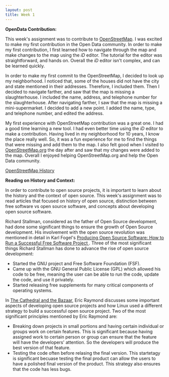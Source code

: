 ```yaml
---
layout: post
title: Week 1
---
```



__OpenData Contribution:__

This week's assignment was to contribute to [OpenStreetMap](https://www.OpenStreetMap.org). I was excited to make my first contribution in the Open Data community. In order to make my first contribution, I first learned how to navigate through the map and make changes to the map using the *iD* editor. The tutorial for the editor was straightforward, and hands on. Overall the *iD* editor isn't complex, and can be learned quickly.

In order to make my first commit to the OpenStreetMap, I decided to look up my neighborhood. I noticed that, some of the houses did not have the city and state mentioned in their addresses. Therefore, I included them. Then I decided to navigate farther, and saw that the map is missing a slaughterhouse. I included the name, address, and telephone number for the slaughterhouse. After navigating farther, I saw that the map is missing a mini-supermarket. I decided to add a new point. I added the name, type, and telephone number, and edited the address. 

My first experience with OpenStreetMap contribution was a great one. I had a good time learning a new tool. I had even better time using the *iD* editor to make a contribution. Having lived in my neighborhood for 10 years, I know the place really well. So, it was a fun experience for me to find the things that were missing and add them to the map. I also felt good when I visited to
[OpenStreetMap.org](https://www.OpenStreetMap.org) the day after and saw that my changes were added to the map. Overall I enjoyed helping OpenStreetMap.org and help the Open Data community.

[OpenStreetMap History](https://www.openstreetmap.org/user/anupamdas104/history)


__Reading on History and Context:__

In order to contribute to open source projects, it is important to learn about the history and the context of open source. This week's assignment was to read articles that focused on history of open source, distinction between free software vs open source software, and concepts about developing open source software.

Richard Stallman, considered as the father of Open Source development, had done some significant things to ensure the growth of Open Source development. His involvement with the open source revolution was mentioned in detail in Karl Fogel's [Producing Open Source Software: How to Run a Successful Free Software Project ](https://producingoss.com/). Three of the most significant things Richard Stallman has done to advance the rise of open source development: 
* Started the GNU project and Free Software Foundation (FSF).
* Came up with the GNU General Public License (GPL) which allowed his code to be free, meaning the user can be able to run the code, update the code, and use it privately.
* Started releasing free supplements for many critical components of operating systems.

In [The Cathedral and the Bazaar](http://www.catb.org/~esr/writings/cathedral-bazaar/cathedral-bazaar/index.html), Eric Raymond discusses some important aspects of developing open source projects and how Linux used a different strategy to build a successful open source project. Two of the most significant principles mentioned by Eric Raymond are:
* Breaking down projects in small portions and having certain individual or groups work on certain features. This is significant because having assigned work to certain person or group can ensure that the feature will have the developers' attention. So the developers will produce the best version of that feature.
* Testing the code often before relasing the final version. This startetagy is significant becuase testing the final product can allow the users to have a polished final version of the product. This strategy also ensures that the code has less bugs.
